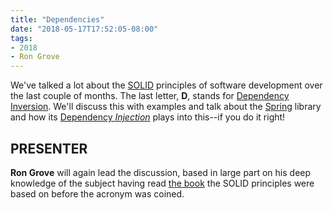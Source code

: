 ```yaml
---
title: "Dependencies"
date: "2018-05-17T17:52:05-08:00"
tags:
- 2018
- Ron Grove
---
```


We've talked a lot about the [SOLID](https://en.wikipedia.org/wiki/SOLID_(object-oriented_design)) principles of software development over the last couple of months.  The last letter, **D**, stands for [Dependency Inversion](https://en.wikipedia.org/wiki/Dependency_inversion_principle).  We'll discuss this with examples and talk about the [Spring](https://bitbucket.org/sglienke/spring4d.git) library and how its [Dependency *Injection*](https://stackoverflow.com/questions/130794/what-is-dependency-injection) plays into this--if you do it right!

## PRESENTER ##

**Ron Grove** will again lead the discussion, based in large part on his deep knowledge of the subject having read [the book](https://www.amazon.com/Software-Development-Principles-Patterns-Practices/dp/0135974445) the SOLID principles were based on before the acronym was coined.
